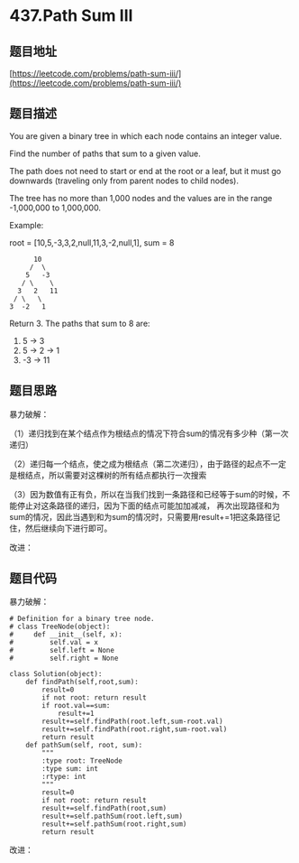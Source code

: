 437.Path Sum III
=================


题目地址
--------
[https://leetcode.com/problems/path-sum-iii/](https://leetcode.com/problems/path-sum-iii/)

题目描述
--------

You are given a binary tree in which each node contains an integer value.

Find the number of paths that sum to a given value.

The path does not need to start or end at the root or a leaf, but it must go downwards (traveling only from parent nodes to child nodes).

The tree has no more than 1,000 nodes and the values are in the range -1,000,000 to 1,000,000.

Example:

root = [10,5,-3,3,2,null,11,3,-2,null,1], sum = 8

```
      10
     /  \
    5   -3
   / \    \
  3   2   11
 / \   \
3  -2   1
```

Return 3. The paths that sum to 8 are:

1.  5 -> 3
2.  5 -> 2 -> 1
3. -3 -> 11

题目思路
--------

暴力破解：

（1）递归找到在某个结点作为根结点的情况下符合sum的情况有多少种（第一次递归）

（2）递归每一个结点，使之成为根结点（第二次递归），由于路径的起点不一定是根结点，所以需要对这棵树的所有结点都执行一次搜索

（3）因为数值有正有负，所以在当我们找到一条路径和已经等于sum的时候，不能停止对这条路径的递归，因为下面的结点可能加加减减，
再次出现路径和为sum的情况，因此当遇到和为sum的情况时，只需要用result+=1把这条路径记住，然后继续向下进行即可。

改进：


题目代码
-------

暴力破解：

```
# Definition for a binary tree node.
# class TreeNode(object):
#     def __init__(self, x):
#         self.val = x
#         self.left = None
#         self.right = None

class Solution(object):
    def findPath(self,root,sum):
        result=0
        if not root: return result
        if root.val==sum:
            result+=1
        result+=self.findPath(root.left,sum-root.val)
        result+=self.findPath(root.right,sum-root.val)
        return result
    def pathSum(self, root, sum):
        """
        :type root: TreeNode
        :type sum: int
        :rtype: int
        """
        result=0
        if not root: return result
        result+=self.findPath(root,sum)
        result+=self.pathSum(root.left,sum)
        result+=self.pathSum(root.right,sum)
        return result
```

改进：

